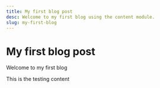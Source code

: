 ```yaml
---
title: My first blog post
desc: Welcome to my first blog using the content module.
slug: my-first-blog
---
```

# My first blog post

Welcome to my first blog

This is the testing content
